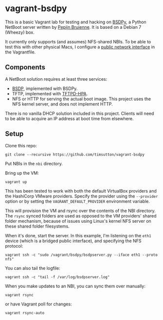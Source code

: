 # vagrant-bsdpy
This is a basic Vagrant lab for testing and hacking on [BSDPy](https://bitbucket.org/bruienne/bsdpy), a Python NetBoot server written by [Pepijn Bruienne](http://enterprisemac.bruienne.com). It is based on a Debian 7 (Wheezy) box.

It currently only supports (and assumes) NFS-shared NBIs. To be able to test this with other physical Macs, I configure a [public network interface](https://docs.vagrantup.com/v2/networking/public_network.html) in the Vagrantfile.

## Components

A NetBoot solution requires at least three services:

* [BSDP](http://en.wikipedia.org/wiki/Boot_Service_Discovery_Protocol), implemented with BSDPy.
* TFTP, implemented with [TFTPD-HPA](http://chschneider.eu/linux/server/tftpd-hpa.shtml).
* NFS or HTTP for serving the actual boot image. This project uses the NFS kernel server, and does not implement HTTP.

There is no vanilla DHCP solution included in this project. Clients will need to be able to acquire an IP address at boot time from elsewhere.

## Setup

Clone this repo:

`git clone --recursive https://github.com/timsutton/vagrant-bsdpy`

Put NBIs in the `nbi` directory.

Bring up the VM:

`vagrant up`

This has been tested to work with both the default VirtualBox providers and the HashiCorp VMware providers. Specify the provider using the `--provider` option or by setting the `VAGRANT_DEFAULT_PROVIDER` environment variable.

This will provision the VM and rsync over the contents of the NBI directory. The `rsync` synced folders are used as opposed to the VM providers' shared folder mechanism, because of issues using Linux's kernel NFS server on these shared folder filesystems.

When it's done, start the server. In this example, I'm listening on the `eth1` device (which is a bridged public interface), and specifying the NFS protocol:

`vagrant ssh -c "sudo /vagrant/bsdpy/bsdpserver.py --iface eth1 --proto nfs"`

You can also tail the logfile:

`vagrant ssh -c "tail -f /var/log/bsdpserver.log"`

When you make updates to an NBI, you can sync them over manually:

`vagrant rsync`

or have Vagrant poll for changes:

`vagrant rsync-auto`
